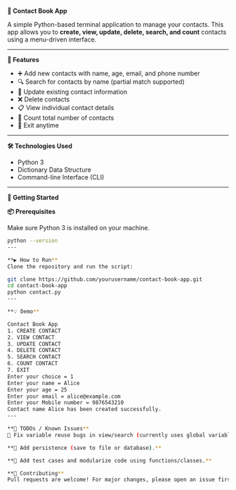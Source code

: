 **📒 Contact Book App**

A simple Python-based terminal application to manage your contacts. This app allows you to **create, view, update, delete, search, and count** contacts using a menu-driven interface.

---

**🔧 Features**

- ➕ Add new contacts with name, age, email, and phone number
- 🔍 Search for contacts by name (partial match supported)
- 📝 Update existing contact information
- ❌ Delete contacts
- 📋 View individual contact details
- 🧮 Count total number of contacts
- 🚪 Exit anytime

---

**🛠️ Technologies Used**

- Python 3
- Dictionary Data Structure
- Command-line Interface (CLI)

---

**🚀 Getting Started**

**📦 Prerequisites**

Make sure Python 3 is installed on your machine.

```bash
python --version
---

**▶️ How to Run**
Clone the repository and run the script:

git clone https://github.com/yourusername/contact-book-app.git
cd contact-book-app
python contact.py
---

**💡 Demo**

Contact Book App
1. CREATE CONTACT
2. VIEW CONTACT
3. UPDATE CONTACT
4. DELETE CONTACT
5. SEARCH CONTACT
6. COUNT CONTACT
7. EXIT
Enter your choice = 1
Enter your name = Alice
Enter your age = 25
Enter your email = alice@example.com
Enter your Mobile number = 9876543210
Contact name Alice has been created successfully.
---

**📌 TODOs / Known Issues**
🔄 Fix variable reuse bugs in view/search (currently uses global variables like age, email out of scope).

**💾 Add persistence (save to file or database).**

**🧪 Add test cases and modularize code using functions/classes.**

**🤝 Contributing**
Pull requests are welcome! For major changes, please open an issue first to discuss what you would like to change.

